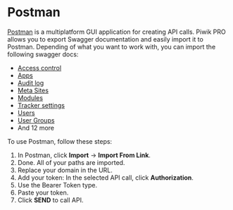 Postman
=======

[Postman](https://www.getpostman.com/) is a multiplatform GUI application for creating API calls. Piwik PRO allows you to export Swagger documentation and easily import it to Postman. Depending of what you want to work with, you can import the following swagger docs:

* <a href="_static/api/platform_access_control_authorized_api.json" target="_blank">Access control</a>
* <a href="_static/api/platform_apps_authorized_api.json" target="_blank">Apps</a>
* <a href="_static/api/platform_audit_log_authorized_api.json" target="_blank">Audit log</a>
* <a href="_static/api/platform_meta_sites_authorized_api.json" target="_blank">Meta Sites</a>
* <a href="_static/api/platform_modules_authorized_api.json" target="_blank">Modules</a>
* <a href="_static/api/platform_tracker_settings_authorized_api.json" target="_blank">Tracker settings</a>
* <a href="_static/api/platform_users_authorized_api.json" target="_blank">Users</a>
* <a href="_static/api/platform_user_groups_authorized_api.json" target="_blank">User Groups</a>
* And 12 more

To use Postman, follow these steps:

1. In Postman, click **Import** -&gt; **Import From Link**.
2. Done. All of your paths are imported.
3. Replace your domain in the URL.
4. Add your token: In the selected API call, click **Authorization**.
5. Use the Bearer Token type.
6. Paste your token.
7. Click **SEND** to call API.
